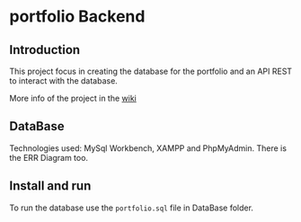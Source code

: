 # portfolio Backend

## Introduction

This project focus in creating the database for the portfolio and an API REST to interact with the database.

More info of the project in the [wiki](https://github.com/FedeBayer/portfolio-BackEnd/wiki)

## DataBase

Technologies used: MySql Workbench, XAMPP and PhpMyAdmin.
There is the ERR Diagram too.

## Install and run

To run the database use the `portfolio.sql` file in DataBase folder.
